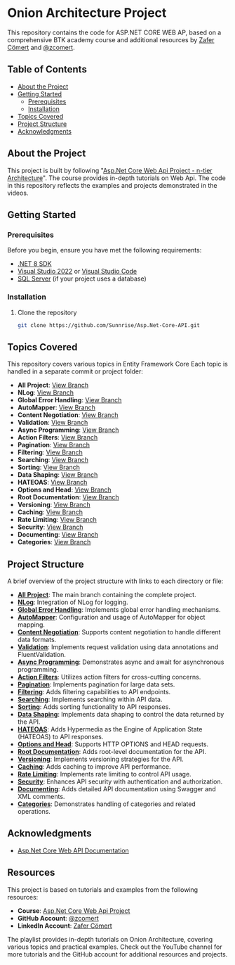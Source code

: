# Onion Architecture Project

This repository contains the code for  ASP.NET CORE WEB AP, based on a comprehensive BTK academy course and additional resources by [Zafer Cömert](https://www.linkedin.com/in/zafer-c%C3%B6mert-51000367/) and [@zcomert](https://github.com/zcomert).

## Table of Contents

- [About the Project](#about-the-project)
- [Getting Started](#getting-started)
  - [Prerequisites](#prerequisites)
  - [Installation](#installation)
- [Topics Covered](#topics-covered)
- [Project Structure](#project-structure)
- [Acknowledgments](#acknowledgments)

## About the Project

This project is built by following  "[Asp.Net Core Web Api Project - n-tier Architecture](https://www.btkakademi.gov.tr/portal/course/asp-net-core-web-api-23993)". The course provides in-depth tutorials on Web Api. The code in this repository reflects the examples and projects demonstrated in the videos.

## Getting Started

### Prerequisites

Before you begin, ensure you have met the following requirements:
- [.NET 8 SDK](https://dotnet.microsoft.com/download/dotnet/8.0)
- [Visual Studio 2022](https://visualstudio.microsoft.com/vs/) or [Visual Studio Code](https://code.visualstudio.com/)
- [SQL Server](https://www.microsoft.com/en-us/sql-server/sql-server-downloads) (if your project uses a database)

### Installation

1. Clone the repository
   ```sh
   git clone https://github.com/Sunnrise/Asp.Net-Core-API.git
## Topics Covered

This repository covers various topics in Entity Framework Core Each topic is handled in a separate commit or project folder:

- **All Project**: [View Branch](https://github.com/Sunnrise/Asp.Net-Core-API/tree/main)
- **NLog**: [View Branch](https://github.com/Sunnrise/Asp.Net-Core-API/tree/_NLog)
- **Global Error Handling**: [View Branch](https://github.com/Sunnrise/Asp.Net-Core-API/tree/ErrorHandling)
- **AutoMapper**: [View Branch](https://github.com/Sunnrise/Asp.Net-Core-API/tree/AutoMapper)
- **Content Negotiation**: [View Branch](https://github.com/Sunnrise/Asp.Net-Core-API/tree/ContentNegotiation)
- **Validation**: [View Branch](https://github.com/Sunnrise/Asp.Net-Core-API/tree/Validation)
- **Async Programming**: [View Branch](https://github.com/Sunnrise/Asp.Net-Core-API/tree/AsyncProgramming)
- **Action Filters**: [View Branch](https://github.com/Sunnrise/Asp.Net-Core-API/tree/ActionFilters)
- **Pagination**: [View Branch](https://github.com/Sunnrise/Asp.Net-Core-API/tree/Pagination)
- **Filtering**: [View Branch](https://github.com/Sunnrise/Asp.Net-Core-API/tree/Filtering)
- **Searching**: [View Branch](https://github.com/Sunnrise/Asp.Net-Core-API/tree/Searching)
- **Sorting**: [View Branch](https://github.com/Sunnrise/Asp.Net-Core-API/tree/Sorting)
- **Data Shaping**: [View Branch](https://github.com/Sunnrise/Asp.Net-Core-API/tree/DataShaping)
- **HATEOAS**: [View Branch](https://github.com/Sunnrise/Asp.Net-Core-API/tree/Hateoas)
- **Options and Head**: [View Branch](https://github.com/Sunnrise/Asp.Net-Core-API/tree/Options_Head)
- **Root Documentation**: [View Branch](https://github.com/Sunnrise/Asp.Net-Core-API/tree/RootDocumentation)
- **Versioning**: [View Branch](https://github.com/Sunnrise/Asp.Net-Core-API/tree/Versioning)
- **Caching**: [View Branch](https://github.com/Sunnrise/Asp.Net-Core-API/tree/Caching)
- **Rate Limiting**: [View Branch](https://github.com/Sunnrise/Asp.Net-Core-API/tree/RateLimiting)
- **Security**: [View Branch](https://github.com/Sunnrise/Asp.Net-Core-API/tree/Security)
- **Documenting**: [View Branch](https://github.com/Sunnrise/Asp.Net-Core-API/tree/Documenting)
- **Categories**: [View Branch](https://github.com/Sunnrise/Asp.Net-Core-API/tree/Categories-Bonus)




## Project Structure

A brief overview of the project structure with links to each directory or file:

- **[All Project](https://github.com/Sunnrise/Asp.Net-Core-API/tree/main)**: The main branch containing the complete project.
- **[NLog](https://github.com/Sunnrise/Asp.Net-Core-API/tree/_NLog)**: Integration of NLog for logging.
- **[Global Error Handling](https://github.com/Sunnrise/Asp.Net-Core-API/tree/ErrorHandling)**: Implements global error handling mechanisms.
- **[AutoMapper](https://github.com/Sunnrise/Asp.Net-Core-API/tree/AutoMapper)**: Configuration and usage of AutoMapper for object mapping.
- **[Content Negotiation](https://github.com/Sunnrise/Asp.Net-Core-API/tree/ContentNegotiation)**: Supports content negotiation to handle different data formats.
- **[Validation](https://github.com/Sunnrise/Asp.Net-Core-API/tree/Validation)**: Implements request validation using data annotations and FluentValidation.
- **[Async Programming](https://github.com/Sunnrise/Asp.Net-Core-API/tree/AsyncProgramming)**: Demonstrates async and await for asynchronous programming.
- **[Action Filters](https://github.com/Sunnrise/Asp.Net-Core-API/tree/ActionFilters)**: Utilizes action filters for cross-cutting concerns.
- **[Pagination](https://github.com/Sunnrise/Asp.Net-Core-API/tree/Pagination)**: Implements pagination for large data sets.
- **[Filtering](https://github.com/Sunnrise/Asp.Net-Core-API/tree/Filtering)**: Adds filtering capabilities to API endpoints.
- **[Searching](https://github.com/Sunnrise/Asp.Net-Core-API/tree/Searching)**: Implements searching within API data.
- **[Sorting](https://github.com/Sunnrise/Asp.Net-Core-API/tree/Sorting)**: Adds sorting functionality to API responses.
- **[Data Shaping](https://github.com/Sunnrise/Asp.Net-Core-API/tree/DataShaping)**: Implements data shaping to control the data returned by the API.
- **[HATEOAS](https://github.com/Sunnrise/Asp.Net-Core-API/tree/Hateoas)**: Adds Hypermedia as the Engine of Application State (HATEOAS) to API responses.
- **[Options and Head](https://github.com/Sunnrise/Asp.Net-Core-API/tree/Options_Head)**: Supports HTTP OPTIONS and HEAD requests.
- **[Root Documentation](https://github.com/Sunnrise/Asp.Net-Core-API/tree/RootDocumentation)**: Adds root-level documentation for the API.
- **[Versioning](https://github.com/Sunnrise/Asp.Net-Core-API/tree/Versioning)**: Implements versioning strategies for the API.
- **[Caching](https://github.com/Sunnrise/Asp.Net-Core-API/tree/Caching)**: Adds caching to improve API performance.
- **[Rate Limiting](https://github.com/Sunnrise/Asp.Net-Core-API/tree/RateLimiting)**: Implements rate limiting to control API usage.
- **[Security](https://github.com/Sunnrise/Asp.Net-Core-API/tree/Security)**: Enhances API security with authentication and authorization.
- **[Documenting](https://github.com/Sunnrise/Asp.Net-Core-API/tree/Documenting)**: Adds detailed API documentation using Swagger and XML comments.
- **[Categories](https://github.com/Sunnrise/Asp.Net-Core-API/tree/Categories-Bonus)**: Demonstrates handling of categories and related operations.

## Acknowledgments

- [Asp.Net Core Web API Documentation](https://dotnet.microsoft.com/en-us/apps/aspnet/apis)
  

## Resources

This project is based on tutorials and examples from the following resources:

- **Course**: [Asp.Net Core Web Api Project](https://www.btkakademi.gov.tr/portal/course/asp-net-core-web-api-23993)
- **GitHub Account**: [@zcomert](https://github.com/zcomert)
- **Linkedln Account**: [Zafer Cömert](https://www.linkedin.com/in/zafer-c%C3%B6mert-51000367/)




The playlist provides in-depth tutorials on Onion Architecture, covering various topics and practical examples. Check out the YouTube channel for more tutorials and the GitHub account for additional resources and projects.

